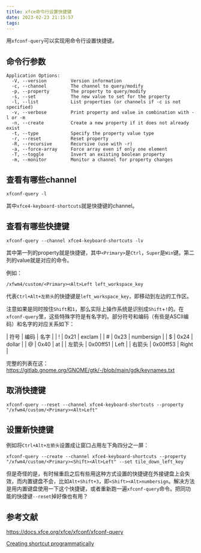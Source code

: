```yaml
---
title: xfce命令行设置快捷键
date: 2023-02-23 21:15:57
tags:
---
```


用`xfconf-query`可以实现用命令行设置快捷键。

## 命令行参数

```text
Application Options:
  -V, --version         Version information
  -c, --channel         The channel to query/modify
  -p, --property        The property to query/modify
  -s, --set             The new value to set for the property
  -l, --list            List properties (or channels if -c is not specified)
  -v, --verbose         Print property and value in combination with -l or -m
  -n, --create          Create a new property if it does not already exist
  -t, --type            Specify the property value type
  -r, --reset           Reset property
  -R, --recursive       Recursive (use with -r)
  -a, --force-array     Force array even if only one element
  -T, --toggle          Invert an existing boolean property
  -m, --monitor         Monitor a channel for property changes
```

## 查看有哪些channel

```shell
xfconf-query -l
```

其中`xfce4-keyboard-shortcuts`就是快捷键的channel。

## 查看有哪些快捷键

```shell
xfconf-query --channel xfce4-keyboard-shortcuts -lv
```

其中第一列的property就是快捷键，其中`<Primary>`是`Ctrl`，`Super`是`Win`键。第二列的value就是对应的命令。

例如：

```shell
/xfwm4/custom/<Primary><Alt>Left left_workspace_key
```

代表`Ctrl+Alt+左箭头`的快捷键是`left_workspace_key`，即移动到左边的工作区。

注意如果是同时按住`Shift`和`1`，那么实际上操作系统是识别成`Shift`+`!`的。在`xfconf-query`里，这些特殊字符是有名字的。部分符号和编码（有些是ASCII编码）和名字的对应关系如下：

| 符号 | 编码 | 名字 |
| ! | 0x21 | exclam |
| # | 0x23 | numbersign |
| $ | 0x24 | dollar |
| @ | 0x40 | at |
| 左箭头 | 0x00ff51 | Left |
| 右箭头 | 0x00ff53 | Right |

完整的列表在这：<https://gitlab.gnome.org/GNOME/gtk/-/blob/main/gdk/keynames.txt>

## 取消快捷键

```shell
xfconf-query --reset --channel xfce4-keyboard-shortcuts --property "/xfwm4/custom/<Primary><Alt>Left"
```

## 设置新快捷键

例如将`Ctrl+Alt+左箭头`设置成让窗口占用左下角四分之一屏：

```shell
xfconf-query --create --channel xfce4-keyboard-shortcuts --property "/xfwm4/custom/<Primary><Shift><Alt>Left" --set tile_down_left_key
```

但是奇怪的是，有时候重启之后有些用这种方式设置的快捷键在外接键盘上会失效，而内置键盘不会，比如`Alt+Shift+3`，即`<Shift><Alt>numbersign`。解决方法是用内置键盘使用一下这个快捷键，或者重新跑一遍`xfconf-query`命令。把同功能的快捷键`--reset`掉好像也有用？

## 参考文献

<https://docs.xfce.org/xfce/xfconf/xfconf-query>

[Creating shortcut programmatically](https://forum.xfce.org/viewtopic.php?id=13751)
